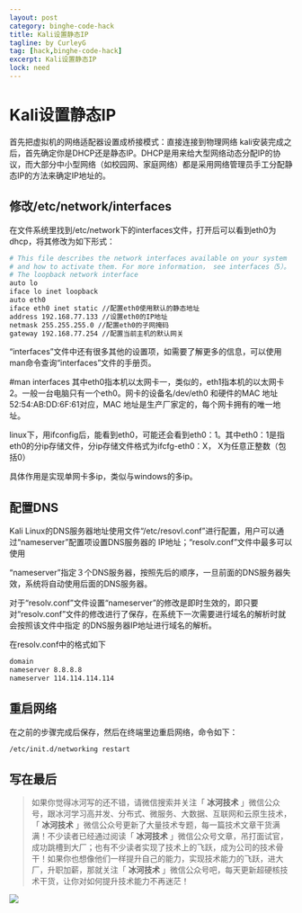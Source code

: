 ```yaml
---
layout: post
category: binghe-code-hack
title: Kali设置静态IP
tagline: by CurleyG
tag: [hack,binghe-code-hack]
excerpt: Kali设置静态IP
lock: need
---
```


# Kali设置静态IP

首先把虚拟机的网络适配器设置成桥接模式：直接连接到物理网络
kali安装完成之后，首先确定你是DHCP还是静态IP。DHCP是用来给大型网络动态分配IP的协议，而大部分中小型网络（如校园网、家庭网络）都是采用网络管理员手工分配静态IP的方法来确定IP地址的。

## 修改/etc/network/interfaces

在文件系统里找到/etc/network下的interfaces文件，打开后可以看到eth0为dhcp，将其修改为如下形式：

```bash
# This file describes the network interfaces available on your system
# and how to activate them. For more information， see interfaces（5）。
# The loopback network interface
auto lo
iface lo inet loopback
auto eth0
iface eth0 inet static //配置eth0使用默认的静态地址
address 192.168.77.133 //设置eth0的IP地址
netmask 255.255.255.0 //配置eth0的子网掩码
gateway 192.168.77.254 //配置当前主机的默认网关
```

“interfaces”文件中还有很多其他的设置项，如需要了解更多的信息，可以使用man命令查询“interfaces”文件的手册页。

#man interfaces
其中eth0指本机以太网卡一，类似的，eth1指本机的以太网卡2。一般一台电脑只有一个eth0。网卡的设备名/dev/eth0 和硬件的MAC 地址52:54:AB:DD:6F:61对应，MAC 地址是生产厂家定的，每个网卡拥有的唯一地址。

linux下，用ifconfig后，能看到eth0，可能还会看到eth0：1。其中eth0：1是指eth0的分ip存储文件，分ip存储文件格式为ifcfg-eth0：X， X为任意正整数（包括0）

具体作用是实现单网卡多ip，类似与windows的多ip。

## 配置DNS

Kali Linux的DNS服务器地址使用文件“/etc/resovl.conf”进行配置，用户可以通过“nameserver”配置项设置DNS服务器的 IP地址；“resolv.conf”文件中最多可以使用

“nameserver”指定３个DNS服务器，按照先后的顺序，一旦前面的DNS服务器失效，系统将自动使用后面的DNS服务器。

对于“resolv.conf”文件设置“nameserver”的修改是即时生效的，即只要对“resolv.conf”文件的修改进行了保存，在系统下一次需要进行域名的解析时就会按照该文件中指定
的DNS服务器IP地址进行域名的解析。

在resolv.conf中的格式如下

```bash
domain
nameserver 8.8.8.8
nameserver 114.114.114.114
```

## 重启网络

在之前的步骤完成后保存，然后在终端里边重启网络，命令如下：

```bash
/etc/init.d/networking restart
```



## 写在最后

> 如果你觉得冰河写的还不错，请微信搜索并关注「 **冰河技术** 」微信公众号，跟冰河学习高并发、分布式、微服务、大数据、互联网和云原生技术，「 **冰河技术** 」微信公众号更新了大量技术专题，每一篇技术文章干货满满！不少读者已经通过阅读「 **冰河技术** 」微信公众号文章，吊打面试官，成功跳槽到大厂；也有不少读者实现了技术上的飞跃，成为公司的技术骨干！如果你也想像他们一样提升自己的能力，实现技术能力的飞跃，进大厂，升职加薪，那就关注「 **冰河技术** 」微信公众号吧，每天更新超硬核技术干货，让你对如何提升技术能力不再迷茫！


![](https://img-blog.csdnimg.cn/20200906013715889.png)
